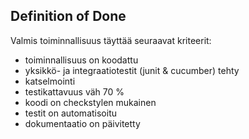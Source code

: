 ## Definition of Done

Valmis toiminnallisuus täyttää seuraavat kriteerit:

* toiminnallisuus on koodattu
* yksikkö- ja integraatiotestit (junit & cucumber) tehty
* katselmointi
* testikattavuus väh 70 %
* koodi on checkstylen mukainen
* testit on automatisoitu
* dokumentaatio on päivitetty
